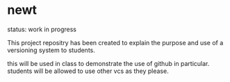 newt
====
status: work in progress

This project repositry has been created to explain the purpose and use of a versioning system to students.

this will be used in class to demonstrate the use of github in particular. students will be allowed to use other vcs as they please.
